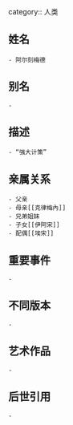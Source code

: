 category:: 人类
## 姓名
	- 阿尔刻梅德
## 别名
	-
## 描述
	- “强大计策”
## 亲属关系
	- 父亲
	- 母亲[[克律梅內]]
	- 兄弟姐妹
	- 子女[[伊阿宋]]
	- 配偶[[埃宋]]
## 重要事件
	-
## 不同版本
	-
## 艺术作品
	-
## 后世引用
	-
